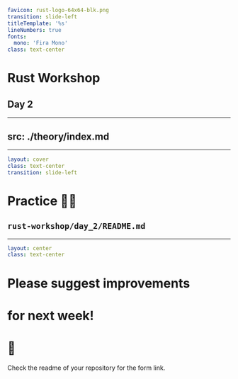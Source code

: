 ```yaml
favicon: rust-logo-64x64-blk.png
transition: slide-left
titleTemplate: '%s'
lineNumbers: true
fonts:
  mono: 'Fira Mono'
class: text-center
```

# Rust Workshop

## Day 2

---
src: ./theory/index.md
---

---

```yaml
layout: cover
class: text-center
transition: slide-left
```

# Practice 🧑‍💻

## `rust-workshop/day_2/README.md`

---

```yaml
layout: center
class: text-center
```

# Please suggest improvements
# for next week!
# 🦀

Check the readme of your repository for the form link.

